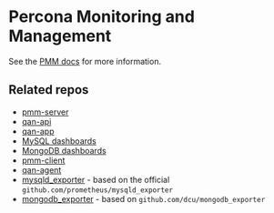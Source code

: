 # Percona Monitoring and Management

See the [PMM docs](https://www.percona.com/doc/percona-monitoring-and-management/index.html) for more information.

## Related repos

* [pmm-server](https://github.com/percona/pmm-server)
 * [qan-api](https://github.com/percona/qan-api)
 * [qan-app](https://github.com/percona/qan-app)
 * [MySQL dashboards](https://github.com/percona/grafana-dashboards)
 * [MongoDB dashboards](https://github.com/Percona-Lab/grafana_mongodb_dashboards)
* [pmm-client](https://github.com/percona/pmm-client)
 * [qan-agent](https://github.com/percona/qan-agent)
 * [mysqld_exporter](https://github.com/percona/mysqld_exporter) - based on the official `github.com/prometheus/mysqld_exporter`
 * [mongodb_exporter](https://github.com/Percona-Lab/prometheus_mongodb_exporter) - based on `github.com/dcu/mongodb_exporter`
